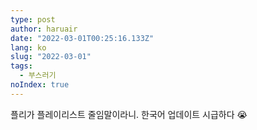 ```yaml
---
type: post
author: haruair
date: "2022-03-01T00:25:16.133Z"
lang: ko
slug: "2022-03-01"
tags:
  - 부스러기
noIndex: true
---
```


플리가 플레이리스트 줄임말이라니. 한국어 업데이트 시급하다 😭